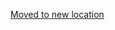 [Moved to new location](https://github.com/DataTalksClub/machine-learning-zoomcamp/blob/master/06-trees/11-explore-more.md)